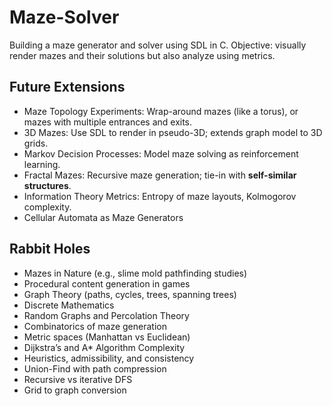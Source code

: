 # Maze-Solver
Building a maze generator and solver using SDL in C.
Objective: visually render mazes and their solutions but also analyze using metrics.

## Future Extensions

- Maze Topology Experiments: Wrap-around mazes (like a torus), or mazes with multiple entrances and exits.
- 3D Mazes: Use SDL to render in pseudo-3D; extends graph model to 3D grids.
- Markov Decision Processes: Model maze solving as reinforcement learning.
- Fractal Mazes: Recursive maze generation; tie-in with **self-similar structures**.
- Information Theory Metrics: Entropy of maze layouts, Kolmogorov complexity.
- Cellular Automata as Maze Generators

## Rabbit Holes
- Mazes in Nature (e.g., slime mold pathfinding studies)
- Procedural content generation in games
- Graph Theory (paths, cycles, trees, spanning trees)
- Discrete Mathematics
- Random Graphs and Percolation Theory
- Combinatorics of maze generation
- Metric spaces (Manhattan vs Euclidean)
- Dijkstra’s and A\* Algorithm Complexity
- Heuristics, admissibility, and consistency
- Union-Find with path compression
- Recursive vs iterative DFS
- Grid to graph conversion